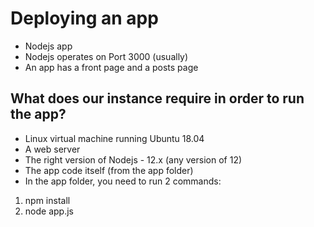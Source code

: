 # Deploying an app

- Nodejs app
- Nodejs operates on Port 3000 (usually)
- An app has a front page and a posts page

## What does our instance require in order to run the app?

- Linux virtual machine running Ubuntu 18.04
- A web server
- The right version of Nodejs - 12.x (any version of 12)
- The app code itself (from the app folder)
- In the app folder, you need to run 2 commands:
1) npm install
2) node app.js